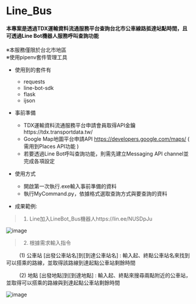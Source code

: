 # Line_Bus
#### 本專案是透過TDX運輸資料流通服務平台查詢台北市公車線路抵達站點時間，且可透過Line Bot機器人服務呼叫查詢功能
※本服務僅限於台北市地區\
※使用pipenv套件管理工具
* 使用到的套件有
  * requests
  * line-bot-sdk
  * flask
  * ijson
* 事前準備
  * TDX運輸資料流通服務平台申請會員取得API金鑰https://tdx.transportdata.tw/
  * Google Map地圖平台申請API https://developers.google.com/maps/ ( 需用到Places API功能 )
  * 若要透過Line Bot呼叫查詢功能，則需先建立Messaging API channel並完成各項設定
  
* 使用方式
  * 開啟第一次執行.exe輸入事前準備的資料
  * 執行MyCommand.py，依據格式選取查詢方式與要查詢的資料


* 成果範例:
> 1. Line加入LineBot_Bus機器人https://lin.ee/NUSDpJu
  
  ![image](https://github.com/Osalamia/LineBot_Bus_public/blob/main_public/L_gainfriends_qr.png)
  
> 2. 根據需求輸入指令

&nbsp;&nbsp;&nbsp;&nbsp;&nbsp;&nbsp;&nbsp;&nbsp;&nbsp;(1) 公車站 [出發公車站名]到[到達公車站名] : 輸入起、終點公車站名來找到可以搭乘的路線，並取得該路線到達起點公車站剩餘時間

&nbsp;&nbsp;&nbsp;&nbsp;&nbsp;&nbsp;&nbsp;&nbsp;&nbsp;(2) 地點 [出發地點]到[到達地點] : 輸入起、終點來搜尋兩點附近的公車站，並取得可以搭乘的路線與到達起點公車站剩餘時間

 ![image](https://github.com/Osalamia/LineBot_Bus_public/blob/main_public/%E7%AF%84%E4%BE%8B.jpg)
